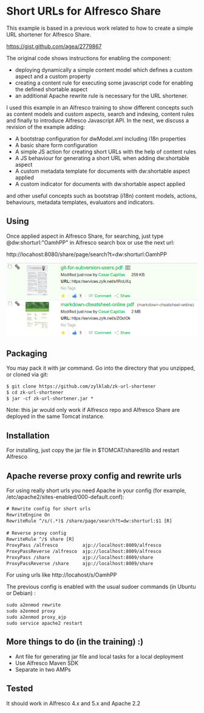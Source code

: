 # Short URLs for Alfresco Share

This example is based in a previous work related to how to create a simple URL shortener for Alfresco Share. 

https://gist.github.com/agea/2779867

The original code shows instructions for enabling the component:
 - deploying dynamically a simple content model which defines a custom aspect and a custom property
 - creating a content rule for executing some javascript code for enabling the defined shortable aspect
 - an additional Apache rewrite rule is necessary for the URL shortener. 

I used this example in an Alfresco training to show different concepts such as content models and custom aspects, search and indexing, content rules and finally to introduce Alfresco Javascript API. In the next, we discuss a revision of the example adding:
 - A bootstrap configuration for dwModel.xml including i18n properties
 - A basic share form configuration
 - A simple JS action for creating short URLs with the help of content rules
 - A JS behaviour for generating a short URL when adding dw:shortable aspect
 - A custom metadata template for documents with dw:shortable aspect applied
 - A custom indicator for documents with dw:shortable aspect applied

and other useful concepts such as bootstrap (i18n) content models, actions, behaviours, metadata templates, evaluators and indicators.

## Using

Once applied aspect in Alfresco Share, for searching, just type @dw:shorturl:"OamhPP" in Alfresco search box or use the next url:

http://locahost:8080/share/page/search?t=dw:shorturl:OamhPP

![Urlable Screenshot](screenshots/urlable.png)

## Packaging

You may pack it with jar command. Go into the directory that you unzipped, or cloned via git:

    $ git clone https://github.com/zylklab/zk-url-shortener
    $ cd zk-url-shortener
    $ jar -cf zk-url-shortener.jar *

Note: this jar would only work if Alfresco repo and Alfresco Share are deployed in the same Tomcat instance. 

## Installation

For installing, just copy the jar file in $TOMCAT/shared/lib and restart Alfresco

## Apache reverse proxy config and rewrite urls 

For using really short urls you need Apache in your config (for example, /etc/apache2/sites-enabled/000-default.conf):

    # Rewrite config for short urls
    RewriteEngine On
    RewriteRule ^/s/(.*)$ /share/page/search?t=dw:shorturl:$1 [R]

    # Reverse proxy config 
    RewriteRule ^/$ share [R]
    ProxyPass /alfresco 		ajp://localhost:8009/alfresco 
    ProxyPassReverse /alfresco 	ajp://localhost:8009/alfresco
    ProxyPass /share 			ajp://localhost:8009/share 
    ProxyPassReverse /share 	ajp://localhost:8009/share

For using urls like http://locahost/s/OamhPP

The previous config is enabled with the usual sudoer commands (in Ubuntu or Debian) :

    sudo a2enmod rewrite
    sudo a2enmod proxy
    sudo a2enmod proxy_ajp
    sudo service apache2 restart

## More things to do (in the training) :)
 - Ant file for generating jar file and local tasks for a local deployment
 - Use Alfresco Maven SDK 
 - Separate in two AMPs

## Tested

It should work in Alfresco 4.x and 5.x and Apache 2.2

